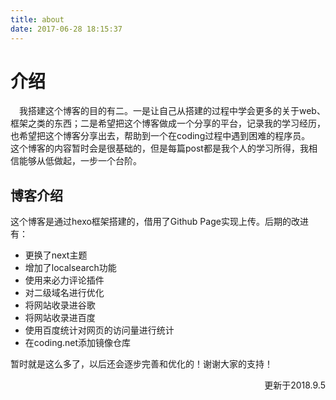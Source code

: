 ```yaml
---
title: about
date: 2017-06-28 18:15:37
---
```

# 介绍
&emsp;我搭建这个博客的目的有二。一是让自己从搭建的过程中学会更多的关于web、框架之类的东西；二是希望把这个博客做成一个分享的平台，记录我的学习经历，也希望把这个博客分享出去，帮助到一个在coding过程中遇到困难的程序员。
&emsp;这个博客的内容暂时会是很基础的，但是每篇post都是我个人的学习所得，我相信能够从低做起，一步一个台阶。
## 博客介绍
这个博客是通过hexo框架搭建的，借用了Github Page实现上传。后期的改进有：
  + 更换了next主题
  + 增加了localsearch功能
  + 使用来必力评论插件
  + 对二级域名进行优化
  + 将网站收录进谷歌
  + 将网站收录进百度
  + 使用百度统计对网页的访问量进行统计
  + 在coding.net添加镜像仓库

暂时就是这么多了，以后还会逐步完善和优化的！谢谢大家的支持！
<p align="right">更新于2018.9.5</p>
